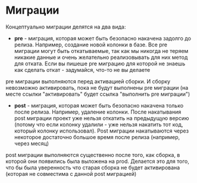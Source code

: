 # Миграции
Концептуально миграции делятся на два вида:
 * **pre** - миграция, которая может быть безопасно накачена задолго до релиза.
 Например, создание новой колонки в базе. Все pre миграции могут быть откатываемые,
 так как мы никогда не теряем никакие данные и очень желательно реализовывать для них метод для отката. Если вы пишеше pre миграцию для которой не знаешь как сделать откат - задумайся, что-то не вы делаете

 pre миграции выполняются перед активацией сборки. И сборку невозможно активировать, пока не будут выполнены pre миграции (на месте ссылки "активировать" будет ссылка "выполнить pre миграции")

 * **post** - миграция, которая может быть безопасно накачена только после релиза.
 Например, удаление колонки. После накатывания post миграции проект уже нельзя откатить на предыдущую
 версию (потому что если колонку удалили - уже нельзя накатить тот код, который колонку использовал).
 Post миграции накатываются через некоторое достаточно большое время после релиза (например, через месяц)

 post миграции выполняются существенно после того, как сборка, в которой они появились была выложена на prod. Делается это для того, что бы была
 уверенность что старая сборка не будет активирована (которая не совместима с данной post миграцией)